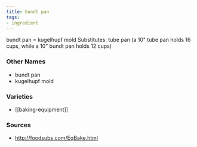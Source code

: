```yaml
---
title: bundt pan
tags:
- ingredient
---
```

bundt pan = kugelhupf mold Substitutes: tube pan (a 10" tube pan holds 16 cups, while a 10" bundt pan holds 12 cups)

### Other Names

* bundt pan
* kugelhupf mold

### Varieties

* [[baking-equipment]]

### Sources
* http://foodsubs.com/EqBake.html
